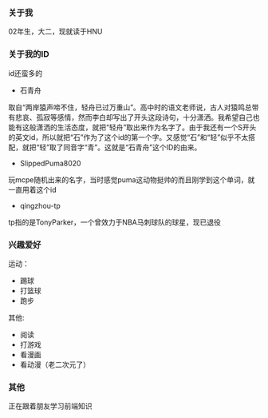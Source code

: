 ### 关于我
02年生，大二，现就读于HNU
### 关于我的ID
id还蛮多的
- 石青舟

取自“两岸猿声啼不住，轻舟已过万重山”。高中时的语文老师说，古人对猿鸣总带有悲哀、孤寂等感情，然而李白却写出了开头这段诗句，十分潇洒。我希望自己也能有这般潇洒的生活态度，就把“轻舟”取出来作为名字了。由于我还有一个S开头的英文id，所以就把“石”作为了这个id的第一个字。又感觉“石”和“轻”似乎不太搭配，就把“轻”取了同音字“青”。这就是“石青舟”这个ID的由来。
- SlippedPuma8020

玩mcpe随机出来的名字，当时感觉puma这动物挺帅的而且刚学到这个单词，就一直用着这个id
- qingzhou-tp 

tp指的是TonyParker，一个曾效力于NBA马刺球队的球星，现已退役 
### 兴趣爱好

运动：
- 踢球
- 打篮球
- 跑步

其他:
- 阅读
- 打游戏
- 看漫画
- 看动漫（老二次元了）

### 其他

正在跟着朋友学习前端知识
